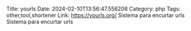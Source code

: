 Title: yourls
Date: 2024-02-10T13:56:47.556206
Category: php
Tags: other,tool,shortener
Link: https://yourls.org/
Sistema para encurtar urls
Sistema para encurtar urls
